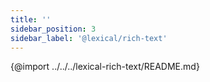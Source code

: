 ```yaml
---
title: ''
sidebar_position: 3
sidebar_label: '@lexical/rich-text'
---
```


{@import ../../../lexical-rich-text/README.md}
